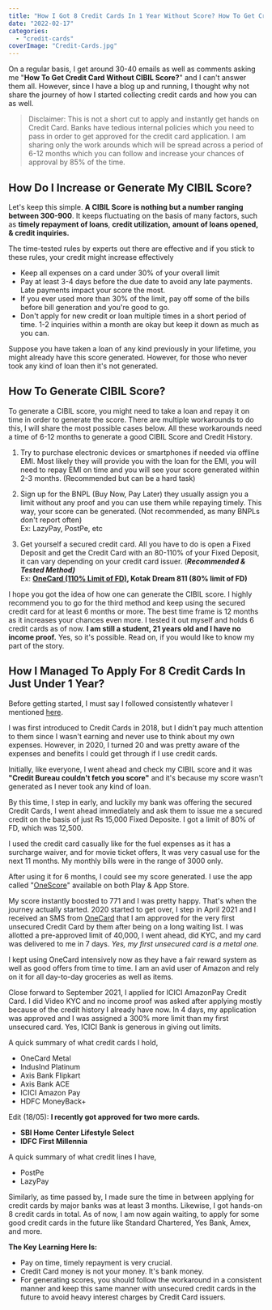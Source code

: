 ```yaml
---
title: "How I Got 8 Credit Cards In 1 Year Without Score? How To Get Credit Card Without CIBIL Score?"
date: "2022-02-17"
categories: 
  - "credit-cards"
coverImage: "Credit-Cards.jpg"
---
```


On a regular basis, I get around 30-40 emails as well as comments asking me "**How To Get Credit Card Without CIBIL Score?**" and I can't answer them all. However, since I have a blog up and running, I thought why not share the journey of how I started collecting credit cards and how you can as well.

> Disclaimer: This is not a short cut to apply and instantly get hands on Credit Card. Banks have tedious internal policies which you need to pass in order to get approved for the credit card application. I am sharing only the work arounds which will be spread across a period of 6-12 months which you can follow and increase your chances of approval by 85% of the time.

## How Do I Increase or Generate My CIBIL Score?

Let's keep this simple. **A CIBIL Score is nothing but a number ranging between 300-900**. It keeps fluctuating on the basis of many factors, such as **timely repayment of loans**, **credit utilization,** **amount of loans opened, & credit inquiries.**

The time-tested rules by experts out there are effective and if you stick to these rules, your credit might increase effectively

- Keep all expenses on a card under 30% of your overall limit
- Pay at least 3-4 days before the due date to avoid any late payments. Late payments impact your score the most.
- If you ever used more than 30% of the limit, pay off some of the bills before bill generation and you're good to go.
- Don't apply for new credit or loan multiple times in a short period of time. 1-2 inquiries within a month are okay but keep it down as much as you can.

Suppose you have taken a loan of any kind previously in your lifetime, you might already have this score generated. However, for those who never took any kind of loan then it's not generated.

## How To Generate CIBIL Score?

To generate a CIBIL score, you might need to take a loan and repay it on time in order to generate the score. There are multiple workarounds to do this, I will share the most possible cases below. All these workarounds need a time of 6-12 months to generate a good CIBIL Score and Credit History.

1. Try to purchase electronic devices or smartphones if needed via offline EMI. Most likely they will provide you with the loan for the EMI, you will need to repay EMI on time and you will see your score generated within 2-3 months. (Recommended but can be a hard task)  
    
2. Sign up for the BNPL (Buy Now, Pay Later) they usually assign you a limit without any proof and you can use them while repaying timely. This way, your score can be generated. (Not recommended, as many BNPLs don't report often)  
    Ex: LazyPay, PostPe, etc  
    
3. Get yourself a secured credit card. All you have to do is open a Fixed Deposit and get the Credit Card with an 80-110% of your Fixed Deposit, it can vary depending on your credit card issuer. (**_Recommended & Tested Method)_**  
    Ex: **[OneCard (110% Limit of FD)](https://sastaeinstein.com/go/onecard), Kotak Dream 811 (80% limit of FD)**  
    

I hope you got the idea of how one can generate the CIBIL score. I highly recommend you to go for the third method and keep using the secured credit card for at least 6 months or more. The best time frame is 12 months as it increases your chances even more. I tested it out myself and holds 6 credit cards as of now. **I am still a student, 21 years old and I have no income proof.** Yes, so it's possible. Read on, if you would like to know my part of the story.

## How I Managed To Apply For 8 Credit Cards In Just Under 1 Year?

Before getting started, I must say I followed consistently whatever I mentioned [here](#goodpart).

I was first introduced to Credit Cards in 2018, but I didn't pay much attention to them since I wasn't earning and never use to think about my own expenses. However, in 2020, I turned 20 and was pretty aware of the expenses and benefits I could get through if I use credit cards.

Initially, like everyone, I went ahead and check my CIBIL score and it was **"Credit Bureau couldn't fetch you score"** and it's because my score wasn't generated as I never took any kind of loan.

By this time, I step in early, and luckily my bank was offering the secured Credit Cards, I went ahead immediately and ask them to issue me a secured credit on the basis of just Rs 15,000 Fixed Deposite. I got a limit of 80% of FD, which was 12,500.

I used the credit card casually like for the fuel expenses as it has a surcharge waiver, and for movie ticket offers, It was very casual use for the next 11 months. My monthly bills were in the range of 3000 only.

After using it for 6 months, I could see my score generated. I use the app called "[OneScore](https://www.onescore.app/)" available on both Play & App Store.

My score instantly boosted to 771 and I was pretty happy. That's when the journey actually started. 2020 started to get over, I step in April 2021 and I received an SMS from [OneCard](https://sastaeinstein.com/onecard-credit-card-review/) that I am approved for the very first unsecured Credit Card by them after being on a long waiting list. I was allotted a pre-approved limit of 40,000, I went ahead, did KYC, and my card was delivered to me in 7 days. _Yes, my first unsecured card is a metal one._

I kept using OneCard intensively now as they have a fair reward system as well as good offers from time to time. I am an avid user of Amazon and rely on it for all day-to-day groceries as well as items.

Close forward to September 2021, I applied for ICICI AmazonPay Credit Card. I did Video KYC and no income proof was asked after applying mostly because of the credit history I already have now. In 4 days, my application was approved and I was assigned a 300% more limit than my first unsecured card. Yes, ICICI Bank is generous in giving out limits.

A quick summary of what credit cards I hold,

- OneCard Metal
- IndusInd Platinum
- Axis Bank Flipkart
- Axis Bank ACE
- ICICI Amazon Pay
- HDFC MoneyBack+

Edit (18/05): **I recently got approved for two more cards.**

- **SBI Home Center Lifestyle Select**
- **IDFC First Millennia**

A quick summary of what credit lines I have,

- PostPe
- LazyPay

Similarly, as time passed by, I made sure the time in between applying for credit cards by major banks was at least 3 months. Likewise, I got hands-on 8 credit cards in total. As of now, I am now again waiting, to apply for some good credit cards in the future like Standard Chartered, Yes Bank, Amex, and more.

**The Key Learning Here Is:**

- Pay on time, timely repayment is very crucial.
- Credit Card money is not your money. It's bank money.
- For generating scores, you should follow the workaround in a consistent manner and keep this same manner with unsecured credit cards in the future to avoid heavy interest charges by Credit Card issuers.
